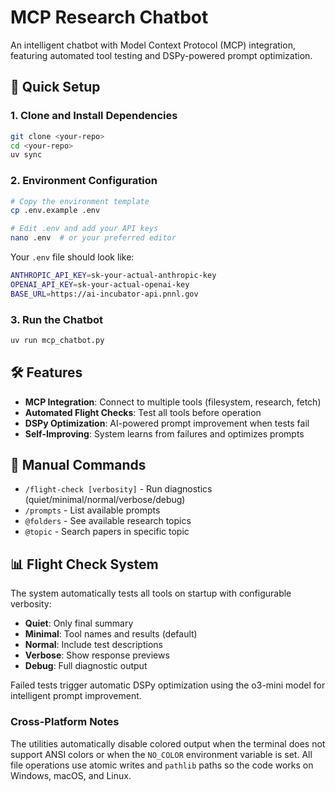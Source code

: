 # MCP Research Chatbot

An intelligent chatbot with Model Context Protocol (MCP) integration, featuring automated tool testing and DSPy-powered prompt optimization.

## 🚀 Quick Setup

### 1. Clone and Install Dependencies
```bash
git clone <your-repo>
cd <your-repo>
uv sync
```

### 2. Environment Configuration
```bash
# Copy the environment template
cp .env.example .env

# Edit .env and add your API keys
nano .env  # or your preferred editor
```

Your `.env` file should look like:
```bash
ANTHROPIC_API_KEY=sk-your-actual-anthropic-key
OPENAI_API_KEY=sk-your-actual-openai-key
BASE_URL=https://ai-incubator-api.pnnl.gov
```

### 3. Run the Chatbot
```bash
uv run mcp_chatbot.py
```

## 🛠 Features

- **MCP Integration**: Connect to multiple tools (filesystem, research, fetch)
- **Automated Flight Checks**: Test all tools before operation
- **DSPy Optimization**: AI-powered prompt improvement when tests fail
- **Self-Improving**: System learns from failures and optimizes prompts

## 🔧 Manual Commands

- `/flight-check [verbosity]` - Run diagnostics (quiet/minimal/normal/verbose/debug)
- `/prompts` - List available prompts
- `@folders` - See available research topics
- `@topic` - Search papers in specific topic

## 📊 Flight Check System

The system automatically tests all tools on startup with configurable verbosity:
- **Quiet**: Only final summary
- **Minimal**: Tool names and results (default)
- **Normal**: Include test descriptions
- **Verbose**: Show response previews
- **Debug**: Full diagnostic output

Failed tests trigger automatic DSPy optimization using the o3-mini model for intelligent prompt improvement.

### Cross-Platform Notes
The utilities automatically disable colored output when the terminal does not support ANSI colors or when the `NO_COLOR` environment variable is set. All file operations use atomic writes and `pathlib` paths so the code works on Windows, macOS, and Linux.